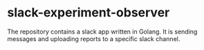 # slack-experiment-observer
The repository contains a slack app written in Golang. It is sending messages and uploading reports to a specific slack channel.

